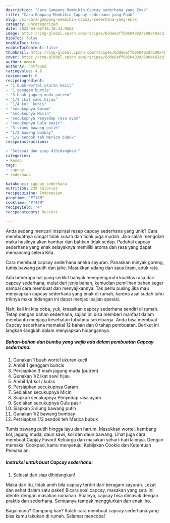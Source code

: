 ```yaml
---
description: "Cara Gampang Membikin Capcay sederhana yang Enak"
title: "Cara Gampang Membikin Capcay sederhana yang Enak"
slug: 351-cara-gampang-membikin-capcay-sederhana-yang-enak
category: Uncategorized
date: 2022-04-06T18:10:34.056Z
image: https://img-global.cpcdn.com/recipes/6dde6aff0050402d/680x482cq70/capcay-sederhana-foto-resep-utama.jpg
hideToc: false
enableToc: true
enableTocContent: false
thumbnail: https://img-global.cpcdn.com/recipes/6dde6aff0050402d/680x482cq70/capcay-sederhana-foto-resep-utama.jpg
cover: https://img-global.cpcdn.com/recipes/6dde6aff0050402d/680x482cq70/capcay-sederhana-foto-resep-utama.jpg
author: Admin
authorAv: notfound
ratingvalue: 4.6
reviewcount: 6
recipeingredient:
- "1 buah wortel ukuran kecil"
- "1 genggam buncis"
- "3 buah jagung muda putren"
- "1/2 ikat sawi hijau"
- "1/4 kol  kubis"
- "secukupnya Garam"
- "secukupnya Micin"
- "secukupnya Penyedap rasa ayam"
- "secukupnya Gula pasir"
- "3 siung bawang putih"
- "1/2 bawang bombay"
- "1/2 sendok teh Merica bubuk"
recipeinstructions:

- "Selesai dan siap dihidangkan!"
categories:
- Resep
tags:
- capcay
- sederhana

katakunci: capcay sederhana 
nutrition: 239 calories
recipecuisine: Indonesian
preptime: "PT18M"
cooktime: "PT47M"
recipeyield: "4"
recipecategory: Dessert

---
```





Anda sedang mencari inspirasi resep capcay sederhana yang unik? Cara membuatnya sangat tidak susah dan tidak juga mudah. Jika salah mengolah maka hasilnya akan hambar dan bahkan tidak sedap. Padahal capcay sederhana yang enak selayaknya memiliki aroma dan rasa yang dapat memancing selera Kita.





Cara membuat capcay sederhana aneka sayuran. Panaskan minyak goreng, tumis bawang putih dan jahe. Masukkan udang dan saus tiram, aduk rata.

Ada beberapa hal yang sedikit banyak mempengaruhi kualitas rasa dari capcay sederhana, mulai dari jenis bahan, kemudian pemilihan bahan segar sampai cara membuat dan menyajikannya. Tak perlu pusing jika mau menyiapkan capcay sederhana yang enak di rumah, karena asal sudah tahu triknya maka hidangan ini dapat menjadi sajian spesial.






Nah, kali ini kita coba, yuk, kreasikan capcay sederhana sendiri di rumah. Tetap dengan bahan sederhana, sajian ini bisa memberi manfaat dalam membantu menjaga kesehatan tubuhmu sekeluarga. Anda bisa membuat Capcay sederhana memakai 12 bahan dan 0 tahap pembuatan. Berikut ini langkah-langkah dalam menyiapkan hidangannya.

<!--inarticleads1-->

##### Bahan-bahan dan bumbu yang wajib ada dalam pembuatan Capcay sederhana:

1. Gunakan 1 buah wortel ukuran kecil
1. Ambil 1 genggam buncis
1. Persiapkan 3 buah jagung muda (putren)
1. Gunakan 1/2 ikat sawi hijau
1. Ambil 1/4 kol / kubis
1. Persiapkan secukupnya Garam
1. Sediakan secukupnya Micin
1. Siapkan secukupnya Penyedap rasa ayam
1. Sediakan secukupnya Gula pasir
1. Siapkan 3 siung bawang putih
1. Gunakan 1/2 bawang bombay
1. Persiapkan 1/2 sendok teh Merica bubuk


Tumis bawang putih hingga layu dan harum. Masukkan wortel, kembang kol, jagung muda, daun sawi, kol dan daun bawang. Lihat juga cara membuat Capjay Favorit Keluarga dan masakan sehari-hari lainnya. Dengan memakai Cookpad, kamu menyetujui Kebijakan Cookie dan Ketentuan Pemakaian. 

<!--inarticleads2-->

##### Instruksi untuk buat Capcay sederhana:


1. Selesai dan siap dihidangkan!

Maka dari itu, tidak aneh bila capcay terdiri dari beragam sayuran. Lezat dan sehat dalam satu paket! Bicara soal capcay, masakan yang satu ini identik dengan masakan rumahan. Soalnya, capcay bisa dimasak dengan praktis dan sederhana. Semuanya tampak menggiurkan dan enak lho. 

Bagaimana? Gampang kan? Itulah cara membuat capcay sederhana yang bisa kamu lakukan di rumah. Selamat mencoba!
